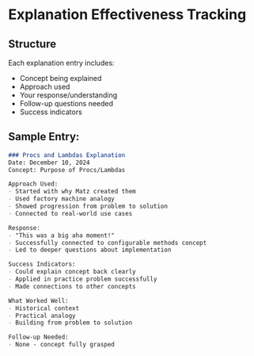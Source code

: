 # Explanation Effectiveness Tracking

## Structure
Each explanation entry includes:
- Concept being explained
- Approach used
- Your response/understanding
- Follow-up questions needed
- Success indicators

## Sample Entry:
```markdown
### Procs and Lambdas Explanation
Date: December 10, 2024
Concept: Purpose of Procs/Lambdas

Approach Used:
- Started with why Matz created them
- Used factory machine analogy
- Showed progression from problem to solution
- Connected to real-world use cases

Response:
- "This was a big aha moment!"
- Successfully connected to configurable methods concept
- Led to deeper questions about implementation

Success Indicators:
- Could explain concept back clearly
- Applied in practice problem successfully
- Made connections to other concepts

What Worked Well:
- Historical context
- Practical analogy
- Building from problem to solution

Follow-up Needed:
- None - concept fully grasped
```